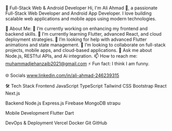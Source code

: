 🚀 Full-Stack Web & Android Developer
Hi, I'm Ali Ahmad 👋, a passionate Full-Stack Web Developer and Android App Developer. I love building scalable web applications and mobile apps using modern technologies.

💫 About Me:
🔭 I’m currently working on enhancing my frontend and backend skills.
🌱 I’m currently learning Flutter, advanced React, and cloud deployment strategies.
🤝 I’m looking for help with advanced Flutter animations and state management.
👯 I’m looking to collaborate on full-stack projects, mobile apps, and cloud-based applications.
💬 Ask me about Node.js, RESTful APIs, and Ai integration.
📫 How to reach me: muhammadjehanzaib2021@gmail.com
⚡ Fun fact: I think I am funny.

🌐 Socials
www.linkedin.com/in/ali-ahmad-246239315

🛠 Tech Stack
Frontend
JavaScript TypeScript Tailwind CSS Bootstrap React Next.js

Backend
Node.js Express.js Firebase MongoDB strapu

Mobile Development
Flutter Dart

DevOps & Deployment
Vercel Docker Git GitHub
